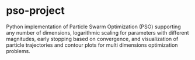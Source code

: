 # pso-project
Python implementation of Particle Swarm Optimization (PSO) supporting any number of dimensions, logarithmic scaling for parameters with different magnitudes, early stopping based on convergence, and visualization of particle trajectories and contour plots for multi dimensions optimization problems.
